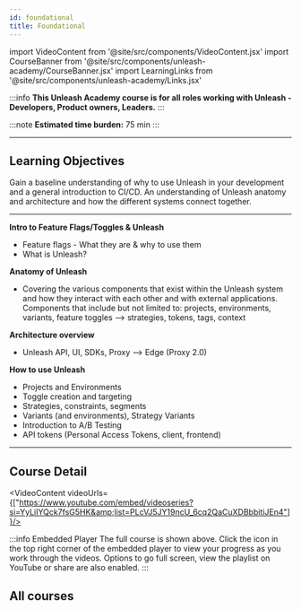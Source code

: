 ```yaml
---
id: foundational
title: Foundational
---
```

import VideoContent from '@site/src/components/VideoContent.jsx'
import CourseBanner from '@site/src/components/unleash-academy/CourseBanner.jsx'
import LearningLinks from '@site/src/components/unleash-academy/Links.jsx'

<CourseBanner level='beginners' description='Gain a baseline understanding of why to use Unleash in your development and a general introduction to CI/CD. An understanding of Unleash anatomy and architecture and how the different systems connect together.'/>

:::info
**This Unleash Academy course is for all roles working with Unleash - Developers, Product owners, Leaders.**
:::

:::note
**Estimated time burden:** 75 min
:::

---

## Learning Objectives

Gain a baseline understanding of why to use Unleash in your development and a general introduction to CI/CD.
An understanding of Unleash anatomy and architecture and how the different systems connect together.

---


**Intro to Feature Flags/Toggles & Unleash**
  - Feature flags - What they are & why to use them
  - What is Unleash?

**Anatomy of Unleash**
  - Covering the various components that exist within the Unleash system and how they interact with each other and with external applications. Components that include but not limited to: projects, environments, variants, feature toggles --> strategies, tokens, tags, context

**Architecture overview**
  - Unleash API, UI, SDKs, Proxy --> Edge (Proxy 2.0)

**How to use Unleash**
- Projects and Environments
- Toggle creation and targeting
- Strategies, constraints, segments
- Variants (and environments), Strategy Variants
- Introduction to A/B Testing
- API tokens (Personal Access Tokens, client, frontend)

---

## Course Detail

<VideoContent videoUrls={["https://www.youtube.com/embed/videoseries?si=YyLiIYQck7fsG5HK&amp;list=PLcVJ5JY19ncU_6cq2QaCuXDBbbitiJEn4"]}/>


:::info Embedded Player
The full course is shown above.
Click the icon in the top right corner of the embedded player to view your progress as you work through the videos.
Options to go full screen, view the playlist on YouTube or share are also enabled.
:::

## All courses

<LearningLinks />
